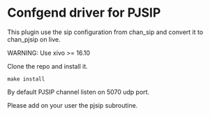 Confgend driver for PJSIP
=========================

This plugin use the sip configuration from chan_sip and convert it to chan_pjsip on live.

WARNING: Use xivo >= 16.10

Clone the repo and install it.

    make install

By default PJSIP channel listen on 5070 udp port.

Please add on your user the pjsip subroutine.
